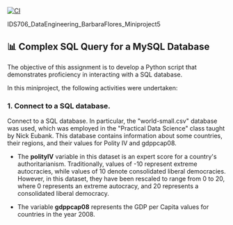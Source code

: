 
[![CI](https://github.com/nogibjj/IDS706_DataEngineering_BarbaraFlores_Miniproject5/actions/workflows/cicd.yml/badge.svg)](https://github.com/nogibjj/IDS706_DataEngineering_BarbaraFlores_Miniproject5/actions/workflows/cicd.yml)

IDS706_DataEngineering_BarbaraFlores_Miniproject5
## 📊  Complex SQL Query for a MySQL Database

The objective of this assignment is to develop a Python script that demonstrates proficiency in interacting with a SQL database. 


In this miniproject, the following activities were undertaken:

### 1. Connect to a SQL database. 

Connect to a SQL database. In particular, the "world-small.csv" database was used, which was employed in the "Practical Data Science" class taught by Nick Eubank. This database contains information about some countries, their regions, and their values for Polity IV and gdppcap08.

- The **polityIV** variable in this dataset is an expert score for a country's authoritarianism. Traditionally, values of -10 represent extreme autocracies, while values of 10 denote consolidated liberal democracies. However, in this dataset, they have been rescaled to range from 0 to 20, where 0 represents an extreme autocracy, and 20 represents a consolidated liberal democracy.

- The variable **gdppcap08** represents the GDP per Capita values for countries in the year 2008.

